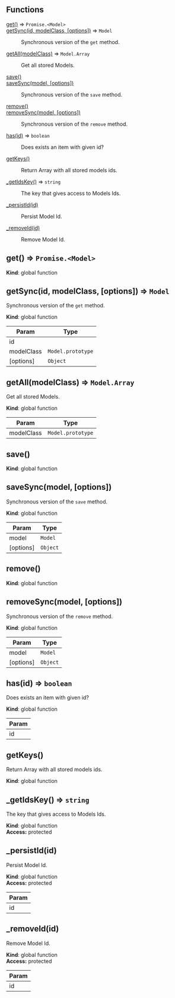## Functions

<dl>
<dt><a href="#get">get()</a> ⇒ <code>Promise.&lt;Model&gt;</code></dt>
<dd></dd>
<dt><a href="#getSync">getSync(id, modelClass, [options])</a> ⇒ <code>Model</code></dt>
<dd><p>Synchronous version of the <code>get</code> method.</p>
</dd>
<dt><a href="#getAll">getAll(modelClass)</a> ⇒ <code>Model.Array</code></dt>
<dd><p>Get all stored Models.</p>
</dd>
<dt><a href="#save">save()</a></dt>
<dd></dd>
<dt><a href="#saveSync">saveSync(model, [options])</a></dt>
<dd><p>Synchronous version of the <code>save</code> method.</p>
</dd>
<dt><a href="#remove">remove()</a></dt>
<dd></dd>
<dt><a href="#removeSync">removeSync(model, [options])</a></dt>
<dd><p>Synchronous version of the <code>remove</code> method.</p>
</dd>
<dt><a href="#has">has(id)</a> ⇒ <code>boolean</code></dt>
<dd><p>Does exists an item with given id?</p>
</dd>
<dt><a href="#getKeys">getKeys()</a></dt>
<dd><p>Return Array with all stored models ids.</p>
</dd>
<dt><a href="#_getIdsKey">_getIdsKey()</a> ⇒ <code>string</code></dt>
<dd><p>The key that gives access to Models Ids.</p>
</dd>
<dt><a href="#_persistId">_persistId(id)</a></dt>
<dd><p>Persist Model Id.</p>
</dd>
<dt><a href="#_removeId">_removeId(id)</a></dt>
<dd><p>Remove Model Id.</p>
</dd>
</dl>

<a name="get"></a>

## get() ⇒ <code>Promise.&lt;Model&gt;</code>
**Kind**: global function  
<a name="getSync"></a>

## getSync(id, modelClass, [options]) ⇒ <code>Model</code>
Synchronous version of the `get` method.

**Kind**: global function  

| Param | Type |
| --- | --- |
| id |  | 
| modelClass | <code>Model.prototype</code> | 
| [options] | <code>Object</code> | 

<a name="getAll"></a>

## getAll(modelClass) ⇒ <code>Model.Array</code>
Get all stored Models.

**Kind**: global function  

| Param | Type |
| --- | --- |
| modelClass | <code>Model.prototype</code> | 

<a name="save"></a>

## save()
**Kind**: global function  
<a name="saveSync"></a>

## saveSync(model, [options])
Synchronous version of the `save` method.

**Kind**: global function  

| Param | Type |
| --- | --- |
| model | <code>Model</code> | 
| [options] | <code>Object</code> | 

<a name="remove"></a>

## remove()
**Kind**: global function  
<a name="removeSync"></a>

## removeSync(model, [options])
Synchronous version of the `remove` method.

**Kind**: global function  

| Param | Type |
| --- | --- |
| model | <code>Model</code> | 
| [options] | <code>Object</code> | 

<a name="has"></a>

## has(id) ⇒ <code>boolean</code>
Does exists an item with given id?

**Kind**: global function  

| Param |
| --- |
| id | 

<a name="getKeys"></a>

## getKeys()
Return Array with all stored models ids.

**Kind**: global function  
<a name="_getIdsKey"></a>

## _getIdsKey() ⇒ <code>string</code>
The key that gives access to Models Ids.

**Kind**: global function  
**Access:** protected  
<a name="_persistId"></a>

## _persistId(id)
Persist Model Id.

**Kind**: global function  
**Access:** protected  

| Param |
| --- |
| id | 

<a name="_removeId"></a>

## _removeId(id)
Remove Model Id.

**Kind**: global function  
**Access:** protected  

| Param |
| --- |
| id | 

